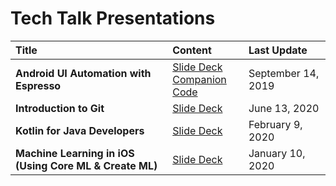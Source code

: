 # Tech Talk Presentations

|Title|Content|Last Update|
|:---|:---|:---|
|**Android UI Automation with Espresso**|[Slide Deck](https://github.com/jerielng/presentations/blob/master/Android%20UI%20Automation%20with%20Espresso.pdf)<br>[Companion Code](https://github.com/jerielng/espresso-demo)|September 14, 2019|
|**Introduction to Git**|[Slide Deck](https://github.com/jerielng/presentations/blob/master/Introduction%20to%20Git.pdf)|June 13, 2020|
|**Kotlin for Java Developers**|[Slide Deck](https://github.com/jerielng/presentations/blob/master/Kotlin%20for%20Java%20Developers.pdf)|February 9, 2020|
|**Machine Learning in iOS (Using Core ML & Create ML)**|[Slide Deck](https://github.com/jerielng/presentations/blob/master/Machine%20Learning%20in%20iOS%20(Using%20Core%20ML%20%26%20Create%20ML).pdf)|January 10, 2020|
